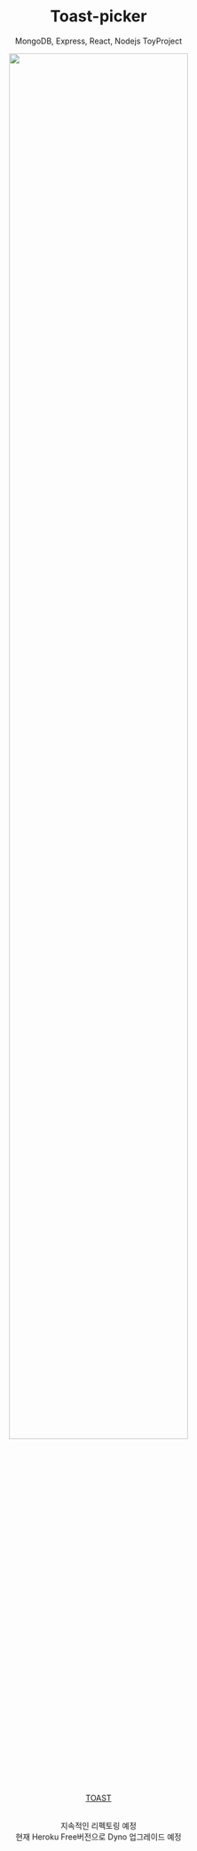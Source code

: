<div align="center">
<h1>Toast-picker</h1>

MongoDB, Express, React, Nodejs  ToyProject


<img width="80%" src="https://user-images.githubusercontent.com/96166013/190034457-8ef3b3e6-ce44-48a8-bc1b-4cd962abaaf1.gif"/>

<a href="https://toast-picker.herokuapp.com/" target="_blanket">TOAST</a>

<br/>
지속적인 리펙토링 예정
<br/>
현재 Heroku Free버전으로 Dyno 업그레이드 예정
</div>
